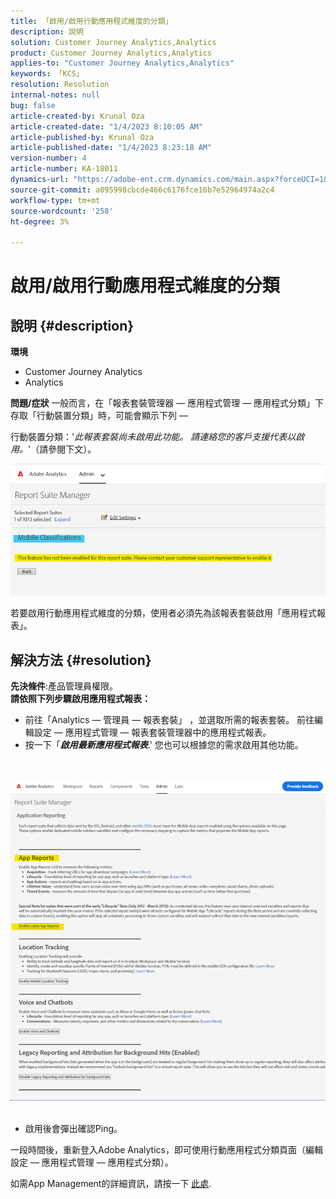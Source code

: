 ```yaml
---
title: 「啟用/啟用行動應用程式維度的分類」
description: 說明
solution: Customer Journey Analytics,Analytics
product: Customer Journey Analytics,Analytics
applies-to: "Customer Journey Analytics,Analytics"
keywords: 「KCS」
resolution: Resolution
internal-notes: null
bug: false
article-created-by: Krunal Oza
article-created-date: "1/4/2023 8:10:05 AM"
article-published-by: Krunal Oza
article-published-date: "1/4/2023 8:23:18 AM"
version-number: 4
article-number: KA-18011
dynamics-url: "https://adobe-ent.crm.dynamics.com/main.aspx?forceUCI=1&pagetype=entityrecord&etn=knowledgearticle&id=abc8232e-078c-ed11-81ac-6045bd0063aa"
source-git-commit: a095998cbcde466c6176fce16b7e52964974a2c4
workflow-type: tm+mt
source-wordcount: '258'
ht-degree: 3%

---
```


# 啟用/啟用行動應用程式維度的分類

## 說明 {#description}

<b>環境</b>
- Customer Journey Analytics
- Analytics



<b>問題/症狀</b>
一般而言，在「報表套裝管理器 — 應用程式管理 — 應用程式分類」下存取「行動裝置分類」時，可能會顯示下列 — 

行動裝置分類：&#39;*此報表套裝尚未啟用此功能。 請連絡您的客戶支援代表以啟用。*&#39;（請參閱下文）。

![](assets/___acc8232e-078c-ed11-81ac-6045bd0063aa___.png)

若要啟用行動應用程式維度的分類，使用者必須先為該報表套裝啟用「應用程式報表」。


## 解決方法 {#resolution}

<b>先決條件</b>:產品管理員權限。<br><b>請依照下列步驟啟用應用程式報表：</b>
- 前往「Analytics — 管理員 — 報表套裝」 ，並選取所需的報表套裝。 前往編輯設定 — 應用程式管理 — <b> </b>報表套裝管理器中的應用程式報表。
- 按一下「<b>*啟用最新應用程式報表</b>*.&#39; 您也可以根據您的需求啟用其他功能。

<br> <br>![](assets/0ae3ca9c-b68f-ec11-b400-00224804a35d.png)
 
- 啟用後會彈出確認Ping。


一段時間後，重新登入Adobe Analytics，即可使用行動應用程式分類頁面（編輯設定 — 應用程式管理 — 應用程式分類）。

如需App Management的詳細資訊，請按一下 [此處](https://nam04.safelinks.protection.outlook.com/?url=https%3A%2F%2Fexperienceleague.adobe.com%2Fdocs%2Fanalytics%2Fadmin%2Fadmin-tools%2Fmobile-management.html%3Flang%3Den&amp;amp;data=04%7C01%7Cnilotpalb%40adobe.com%7C3c1d5032d121424be46208d9f1d8905c%7Cfa7b1b5a7b34438794aed2c178decee1%7C0%7C0%7C637806734700482559%7CUnknown%7CTWFpbGZsb3d8eyJWIjoiMC4wLjAwMDAiLCJQIjoiV2luMzIiLCJBTiI6Ik1haWwiLCJXVCI6Mn0%3D%7C3000&amp;amp;sdata=uxWerDD%2FHHZVSk%2B6eY0p2czXyW3BtXq75lRarjebwak%3D&amp;amp;reserved=0 "按一下以追蹤連結：https://experienceleague.adobe.com/docs/analytics/admin/admin-tools/mobile-management.html?lang=en").
